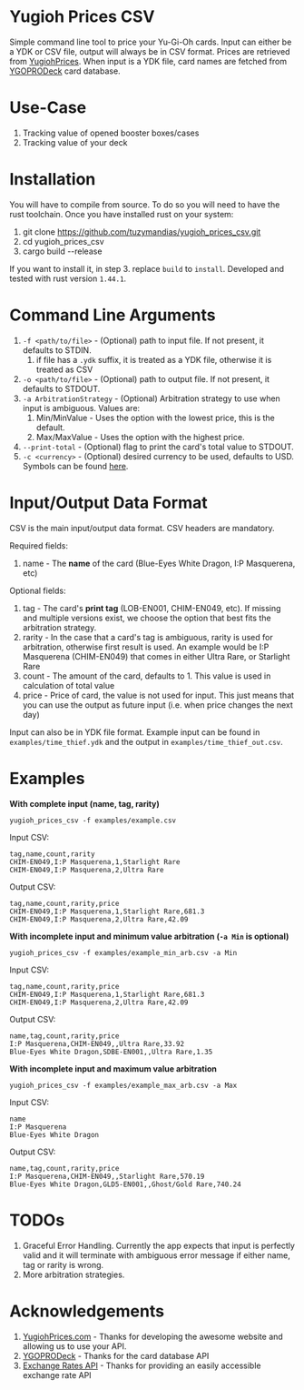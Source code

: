 # Yugioh Prices CSV
Simple command line tool to price your Yu-Gi-Oh cards. Input can either be a YDK or CSV file, output will always be in CSV format. 
Prices are retrieved from [YugiohPrices](http://yugiohprices.com). When input is a YDK file, card names are fetched from [YGOPRODeck](https://www.google.com/search?client=firefox-b-d&q=ygoprodeck+api)
card database.

# Use-Case
1. Tracking value of opened booster boxes/cases
2. Tracking value of your deck

# Installation
You will have to compile from source. To do so you will need to have the rust toolchain. Once you have installed rust on your system: 

1. git clone https://github.com/tuzymandias/yugioh_prices_csv.git
2. cd yugioh_prices_csv
3. cargo build --release

If you want to install it, in step 3. replace `build` to `install`. Developed and tested with rust version `1.44.1`.

# Command Line Arguments
1. `-f <path/to/file>` - (Optional) path to input file. If not present, it defaults to STDIN.
    1. if file has a `.ydk` suffix, it is treated as a YDK file, otherwise it is treated as CSV
2. `-o <path/to/file>` - (Optional) path to output file. If not present, it defaults to STDOUT.
3. `-a ArbitrationStrategy` - (Optional) Arbitration strategy to use when input is ambiguous. Values are:
    1. Min/MinValue - Uses the option with the lowest price, this is the default.
    2. Max/MaxValue - Uses the option with the highest price.
4. `--print-total` - (Optional) flag to print the card's total value to STDOUT.
5. `-c <currency>` - (Optional) desired currency to be used, defaults to USD. Symbols can be found [here](https://www.ecb.europa.eu/stats/policy_and_exchange_rates/euro_reference_exchange_rates/html/index.en.html).

# Input/Output Data Format
CSV is the main input/output data format. CSV headers are mandatory.

Required fields:

1. name - The **name** of the card (Blue-Eyes White Dragon, I:P Masquerena, etc)

Optional fields:

1. tag - The card's **print tag** (LOB-EN001, CHIM-EN049, etc). If missing and multiple versions exist, we choose
   the option that best fits the arbitration strategy.
2. rarity - In the case that a card's tag is ambiguous, rarity is used for arbitration, otherwise first result is used. An example 
   would be I:P Masquerena (CHIM-EN049) that comes in either Ultra Rare, or Starlight Rare
3. count - The amount of the card, defaults to 1. This value is used in calculation of total value
4. price - Price of card, the value is not used for input. This just means that you can use the output as future input (i.e. when 
   price changes the next day)
   
Input can also be in YDK file format. Example input can be found in `examples/time_thief.ydk` and the output in `examples/time_thief_out.csv`.

# Examples
**With complete input (name, tag, rarity)**
```
yugioh_prices_csv -f examples/example.csv
```

Input CSV:
```
tag,name,count,rarity
CHIM-EN049,I:P Masquerena,1,Starlight Rare
CHIM-EN049,I:P Masquerena,2,Ultra Rare
```

Output CSV:
```
tag,name,count,rarity,price
CHIM-EN049,I:P Masquerena,1,Starlight Rare,681.3
CHIM-EN049,I:P Masquerena,2,Ultra Rare,42.09
```

**With incomplete input and minimum value arbitration (`-a Min` is optional)**
```
yugioh_prices_csv -f examples/example_min_arb.csv -a Min
```

Input CSV:
```
tag,name,count,rarity,price
CHIM-EN049,I:P Masquerena,1,Starlight Rare,681.3
CHIM-EN049,I:P Masquerena,2,Ultra Rare,42.09
```

Output CSV:
```
name,tag,count,rarity,price
I:P Masquerena,CHIM-EN049,,Ultra Rare,33.92
Blue-Eyes White Dragon,SDBE-EN001,,Ultra Rare,1.35
```

**With incomplete input and maximum value arbitration**
```
yugioh_prices_csv -f examples/example_max_arb.csv -a Max
```

Input CSV:
```
name
I:P Masquerena
Blue-Eyes White Dragon
```

Output CSV:
```
name,tag,count,rarity,price
I:P Masquerena,CHIM-EN049,,Starlight Rare,570.19
Blue-Eyes White Dragon,GLD5-EN001,,Ghost/Gold Rare,740.24
```

# TODOs

1. Graceful Error Handling. Currently the app expects that input is perfectly valid and it will terminate with ambiguous error 
   message if either name, tag or rarity is wrong.
2. More arbitration strategies.

# Acknowledgements
1. [YugiohPrices.com](http://yugiohprices.com) - Thanks for developing the awesome website and allowing us to use your API.
2. [YGOPRODeck](https://ygoprodeck.com/) - Thanks for the card database API
3. [Exchange Rates API](https://exchangeratesapi.io/) - Thanks for providing an easily accessible exchange rate API
